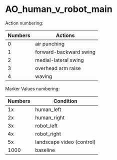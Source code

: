 # AO_human_v_robot_main

Action numbering: 

Numbers | Actions
--- | ---
0 | air punching
1 | forward-backward swing
2 | medial-lateral swing
3 | overhead arm raise
4 | waving

Marker Values numbering:

Numbers | Condition
--- | ---
1x | human_left
2x | human_right
3x | robot_left
4x | robot_right
5x | landscape video (control)
1000 | baseline
